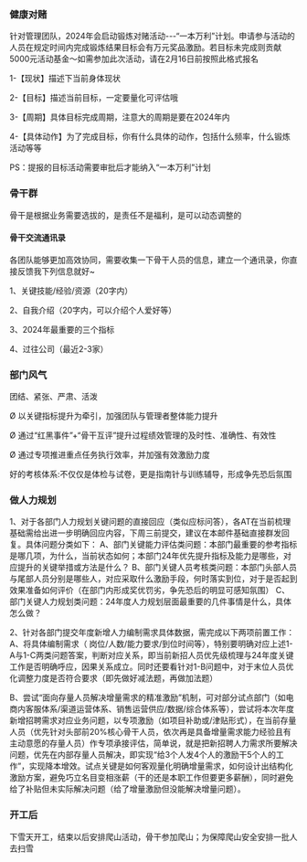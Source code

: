 ### 健康对赌
针对管理团队，2024年会启动锻炼对赌活动---“一本万利”计划。申请参与活动的人员在规定时间内完成锻炼结果目标会有万元奖品激励。若目标未完成则贡献5000元活动基金～如需参加此次活动，请在2月16日前按照此格式报名

1-【现状】描述下当前身体现状

2-【目标】描述当前目标，一定要量化可评估哦

3-【周期】具体目标完成周期，注意大的周期是要在2024年内

4-【具体动作】为了完成目标，你有什么具体的动作，包括什么频率，什么锻炼活动等等

PS：提报的目标活动需要审批后才能纳入“一本万利”计划

### 骨干群
骨干是根据业务需要选拔的，是责任不是福利，是可以动态调整的

#### 骨干交流通讯录
各团队能够更加高效协同，需要收集一下骨干人员的信息，建立一个通讯录，你直接反馈我下列信息就好~

1、关键技能/经验/资源（20字内）

2、自我介绍（20字内，可以介绍个人爱好等）

3、2024年最重要的三个指标

4、过往公司（最近2-3家）


### 部门风气
团结、紧张、严肃、活泼

Ø 以关键指标提升为牵引，加强团队与管理者整体能力提升

Ø 通过“红黑事件”+“骨干互评”提升过程绩效管理的及时性、准确性、有效性

Ø 通过专项推进重点任务执行效率，并加强有效激励力度

好的考核体系:不仅仅是体检与试卷，更是指南针与训练辅导，形成争先恐后氛围

### 做人力规划
1、对于各部门人力规划关键问题的直接回应（类似应标问答），各AT在当前梳理基础需给出进一步明确回应内容，下周三前提交，建议在本邮件基础直接群发回复。具体问题分类如下：
A、部门关键能力评估类问题：本部门最重要的参考指标是哪几项，为什么，当前状态如何；本部门24年优先提升指标及能力是哪些，对应提升的关键举措或方法是什么？
B、部门关键人员考核类问题：本部门头部人员与尾部人员分别是哪些人，对应采取什么激励手段，何时落实到位，对于是否起到效果准备如何评价（在部门内形成奖优罚劣，争先恐后的明显可感知氛围）
C、部门关键人力规划类问题：24年度人力规划层面最重要的几件事情是什么，具体怎么做？
 
2、针对各部门提交年度新增人力编制需求具体数据，需完成以下两项前置工作：
A、将具体编制需求（ 岗位/人数/能力要求/到位时间等），特别要明确对应上述1-A与1-C两类问题答案，判断对应关系，即当前新招人员优先级梳理与24年度关键工作是否明确呼应，因果关系成立。同时还要看针对1-B问题中，对于末位人员优化调整力度是否符合要求（即先做好减法题，再做加法题）
 
B、尝试“面向存量人员解决增量需求的精准激励”机制，可对部分试点部门（如电商内客服体系/渠道运营体系、销售运营供应/数据/综合体系等），尝试将本次年度新增招聘需求对应业务问题，以专项激励（如项目补助或/津贴形式），在当前存量人员（优先针对头部前20%核心骨干人员，依次再是具备增量需求能力经验且有主动意愿的存量人员）作专项承接评估，简单说，就是把新招聘人力需求所要解决问题，优先在内部存量人员解决，即实现“给3个人发4个人的激励干5个人的工作”，实现降本增效。试点关键是如何客观量化明确增量需求，如何设计出结构化激励方案，避免巧立名目变相涨薪（干的还是本职工作但要更多薪酬），同时避免给了补贴但未实际解决问题（给了增量激励但没能解决增量问题）。


### 开工后
下雪天开工，结束以后安排爬山活动，骨干参加爬山；为保障爬山安全安排一批人去扫雪
